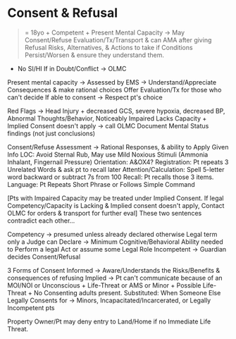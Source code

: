 # Consent & Refusal

>= 18yo + Competent + Present Mental Capacity
-> May Consent/Refuse Evaluation/Tx/Transport & can AMA after giving Refusal Risks, Alternatives, & Actions to take if Conditions Persist/Worsen & ensure they understand them.
+ No SI/HI     If in Doubt/Conflict -> OLMC

Present mental capacity -> Assessed by EMS
-> Understand/Appreciate Consequences & make rational choices
Offer Evaluation/Tx for those who can't decide
If able to consent -> Respect pt's choice

Red Flags -> Head Injury + decreased GCS, severe hypoxia, decreased BP, Abnormal Thoughts/Behavior, Noticeably Impaired
Lacks Capacity + Implied Consent doesn't apply -> call OLMC
Document Mental Status findings (not just conclusions)

Consent/Refuse Assessment -> Rational Responses, & ability to Apply Given Info
LOC: Avoid Sternal Rub, May use Mild Noxious Stimuli (Ammonia Inhalant, Fingernail Pressure)
Orientation: A&OX4?
Registration: Pt repeats 3 Unrelated Words & ask pt to recall later
Attention/Calculation: Spell 5-letter word backward or subtract 7s from 100
Recall: Pt recalls those 3 items.
Language: Pt Repeats Short Phrase or Follows Simple Command

[Pts with Impaired Capacity may be treated under Implied Consent. If legal Competency/Capacity is Lacking & Implied consent doesn't apply, Contact OLMC for orders & transport for further eval] These two sentences contradict each other...

Competency -> presumed unless already declared otherwise
Legal term only a Judge can Declare
-> Minimum Cognitive/Behavioral Ability needed to Perform a legal Act or assume some Legal Role
Incompetent -> Guardian decides Consent/Refusal

3 Forms of Consent
Informed -> Aware/Understands the Risks/Benefits & consequences of refusing
Implied -> Pt can't communicate because of an MOI/NOI or Unconscious + Life-Threat or AMS or Minor + Possible Life-Threat + No Consenting adults present.
Substituted: When Someone Else Legally Consents for -> Minors, Incapacitated/Incarcerated, or Legally Incompetent pts

Property Owner/Pt may deny entry to Land/Home if no Immediate Life Threat.
